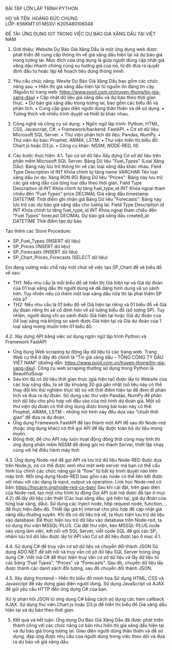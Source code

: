 BÀI TẬP LỚN LẬP TRÌNH PYTHON

HỌ VÀ TÊN: HOÀNG ĐỨC CHUNG   
LỚP: K56KMT.01
MSSV: K205480106048

ĐỀ TÀI: ỨNG DỤNG IOT TRONG VIỆC DỰ BÁO GIÁ XĂNG DẦU TẠI VIỆT NAM

1. Giới thiệu:
Website Dự Báo Giá Xăng Dầu là một ứng dụng web được phát triển để cung cấp thông tin về giá xăng dầu hiện tại và dự báo giá trong tương lai. Mục đích của ứng dụng là giúp người dùng cập nhật giá xăng dầu nhanh chóng cùng xu hướng giá của nó, từ đó đưa ra quyết định đầu tư hoặc lập kế hoạch tiêu dùng thông minh.

2. Yêu cầu chức năng:
Wesite Dự Báo Giá Xăng Dầu bao gồm các chức năng sau:
•	Hiển thị giá xăng dầu hiện tại từ nguồn tin đáng tin cậy.
(Nguồn từ trang web: https://www.pvoil.com.vn/truyen-thong/tin-gia-xang-dau)
•	Cập nhật dữ liệu giá xăng dầu và dự báo theo thời gian thực.
•	Dự báo giá xăng dầu trong tương lai, bao gồm các biểu đồ và phân tích.
•	Cung cấp giao diện người dùng thân thiện và dễ sử dụng.
•	Tương thích với nhiều trình duyệt và thiết bị khác nhau.

3. Công nghệ và công cụ sử dụng:
•	Ngôn ngữ lập trình: Python, HTML, CSS, Javascript, C#.
•	Framework/backend: FastAPI.
•	Cơ sở dữ liệu: Microsoft SQL Server.
•	Thư viện phân tích dữ liệu: Pandas, NumPy.
•	Thư viện dự báo: Prophet, ARIMA, LSTM.
•	Thư viện hiển thị biểu đồ: Chart.js hoặc D3.js.
•	Công cụ khác: NSSM, NODE-RED, IIS

4. Các bước thực hiện:
4.1. Tạo cơ sở dữ liệu
Xây dựng Cơ sở dữ liệu trên phần mềm Microsoft SQL Server. 
Bảng Dữ liệu "Fuel_Types" (Loại Xăng Dầu):
Bảng này lưu trữ thông tin về các loại xăng dầu khác nhau.
Field	Type	Description
id	INT	Khóa chính tự tăng
name	VARCHAR	Tên loại xăng dầu (ví dụ: Xăng RON 95)
Bảng Dữ liệu "Prices":
Bảng này lưu trữ các giá xăng dầu của từng loại dầu theo thời gian.
Field	Type	Description
id	INT	Khóa chính tự tăng
fuel_type_id	INT	Khóa ngoại tham chiếu đến "Fuel Types"
price	DECIMAL	Giá xăng dầu
timestamp	DATETIME	Thời điểm ghi nhận giá
Bảng Dữ liệu "Forecasts":
Bảng này lưu trữ các dự báo giá xăng dầu cho tương lai.
Field	Type	Description
id	INT	Khóa chính tự tăng
fuel_type_id	INT	Khóa ngoại tham chiếu đến "Fuel Types"
forecast	DECIMAL	Dự báo giá xăng dầu
created_at	DATETIME	Thời điểm tạo dự báo

Tạo thêm các Store Procedure:
 - SP_Fuel_Types (INSERT dữ liệu)
 - SP_Prices (INSERT dữ liệu)
 - SP_Forecasts (INSERT dữ liệu)
 - SP_Chart_Prices_Forecasts (SELECT dữ liệu)

Em đang vướng mắc chỗ này một chút về việc tạo SP_Chart để vẽ biểu đồ về sau:
 - TH1: Nếu nhu cầu là mỗi biểu đồ sẽ hiển thị Giá hiện tại và Giá dự đoán của 01 loại xăng dầu thì người dùng sẽ dễ dàng hình dung và so sánh hơn. Tuy nhiên nếu có thêm một loại xăng dầu nữa thì lại phải thêm SP nữa ạ?
 - TH2: Nếu nhu cầu là 01 biểu đồ về Giá hiện tại riêng và 01 biểu đồ về Giá dự đoán riêng thì sẽ cố định hơn về số lượng biểu đồ (số lượng SP). Tuy nhiên, người dùng chỉ so sánh được Giá hiện tại hoặc Giá dự đoán của 04 loại xăng mà không so sánh được Giá hiện tại và Giá dự đoán của 1 loại xăng mong muốn trên 01 biểu đồ.

4.2. Xây dựng API bằng việc sử dụng ngôn ngữ lập trình Python và Framework FastAPI
 - Ứng dụng Web scraping tự động lấy dữ liệu từ các trang web. Trang Web cụ thể ở đây đó chính là “Tin giá xăng dầu – TỔNG CÔNG TY DẦU VIỆT NAM” (đường dẫn: https://www.pvoil.com.vn/truyen-thong/tin-gia-xang-dau). Công cụ web scraping thường sử dụng trong Python là BeautifulSoup
 - Sau khi đã có dữ liệu thời gian thực (giá hiện tại) được lấy từ Website của các loại xăng dầu, ta sẽ lấy khoảng 30 giá gần nhất (số liệu này có thể thay đổi khi thử nghiệm thực tế) so với thời điểm hiện tại để đem đi phân tích và đưa ra dự đoán. Sử dụng các thư viện Pandas, NumPy để phân tích dữ liệu cho phù hợp với đầu vào của mô hình dự đoán giá. Một số thư viện dự đoán có thể ứng dụng được trong bài toán này có thể: Prophet, ARIMA, LSTM -  những mô hình này đều dựa vào “chuỗi thời gian” để đưa ra dự đoán.
 - Ứng dụng Framework FastAPI để tạo thành một API để sau đó Node-red (hoặc ứng dụng khác) có thể gọi API để lấy được toàn bộ dự liệu mong muốn.
 - Đồng thời, để cho API này luôn hoạt động đồng thời cùng máy tính thì ứng dụng phần mềm NSSM để đóng gói nó thành Server, thiết lập chạy cùng với hệ điều hành máy tính

4.3. Ứng dụng Node-red để gọi API và lưu trữ dữ liệu
Node-RED được dựa trên Node.js, nó có thể được xem như một web server mà bạn có thể cấu hình tùy chỉnh các chức năng gọi là “flow” từ bất kỳ trình duyệt nào trên máy tính. Mỗi ứng dụng Node-RED bao gồm các node có thể liên kết được với nhau với các dạng là input, output và operation.
Link học Node-red cơ bản: https://hocarm.org/node-red-co-ban/
	Sau khi cài đặt, trên giao diện của Node-red, tạo một chu trình tự động Gọi API (cái mà được đã tạo ở mục 4.2) để lấy dữ liệu cần thiết (Các loại xăng dầu, giá hiện tại, giá dự đoán của từng loại xăng, dầu). Sử dụng các Inject node, http request node, function,… để thực hiện điều đó. Thiết lập giá trị interval cho phù hợp để cập nhật giá xăng dầu thường xuyên.
	Khi đã có dữ liệu trả về, ta thực hiện lưu trữ dữ liệu vào database. Để thực hiện lưu trữ dữ liệu vào database trên Node-red, ta sử dụng thư viện MSSQL-PLUS. Cài đặt thư viện, kéo MSSQL-PLUS node vào vùng làm việc, kết nối với SQL Server, viết code SQL để gọi các SP_ nhằm lưu trữ dữ liệu được lấy từ API vào Cơ sở dữ liệu được tạo ở mục 4.1.

4.4. Sử dụng C# để truy vấn cơ sở dữ liệu và chuyển đổi thành JSON
	Sử dụng ADO.NET để kết nối và truy vấn cơ sở dữ liệu SQL Server trong ứng dụng C#. Viết mã C# để thực hiện truy vấn cơ sở dữ liệu và lấy dữ liệu từ các bảng “Fuel Types”, "Prices" và "Forecasts". Sau đó, chuyển dữ liệu lấy được thành các danh sách đối tượng, sau đó chuyển đổi thành JSON.

4.5. Xây dựng frontend – Hiển thị biểu đồ minh họa
Sử dụng HTML, CSS và Javascript để xây dựng giao diện người dùng.
Sử dụng JavaScript và AJAX để gửi yêu cầu HTTP đến ứng dụng C# của bạn.

Xử lý phản hồi JSON từ ứng dụng C# bằng cách sử dụng các hàm callback AJAX.
Sử dụng thư viện Chart.js hoặc D3.js để hiển thị biểu đồ Giá xăng dầu hiện tại và dự báo theo thời gian.

5. Kết quả và kết luận:
Ứng dụng Dự Báo Giá Xăng Dầu đã được phát triển thành công với các chức năng cơ bản như hiển thị giá xăng dầu hiện tại và dự báo giá trong tương lai. Giao diện người dùng thân thiện và dễ sử dụng, đáp ứng được nhu cầu của người dùng trong việc theo dõi và đưa ra dự báo về giá xăng dầu. 

